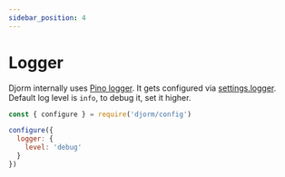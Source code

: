 ```yaml
---
sidebar_position: 4
---
```

# Logger

Djorm internally uses [Pino logger](https://getpino.io/#/). It gets configured via [settings.logger](/docs/settings). Default log level is `info`, to debug it, set it higher.

```javascript
const { configure } = require('djorm/config')

configure({
  logger: {
    level: 'debug'
  }
})
```
